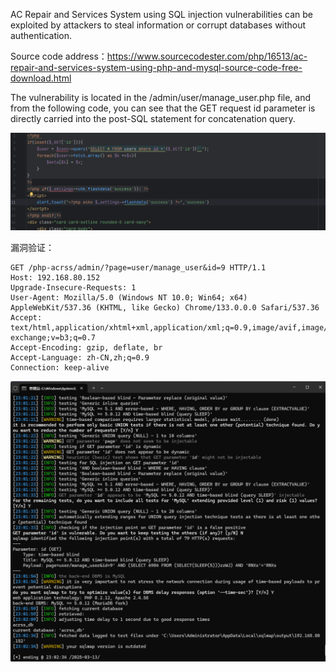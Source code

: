 



AC Repair and Services System using SQL injection vulnerabilities can be exploited by attackers to steal information or corrupt databases without authentication.



Source code address：https://www.sourcecodester.com/php/16513/ac-repair-and-services-system-using-php-and-mysql-source-code-free-download.html





The vulnerability is located in the /admin/user/manage_user.php file, and from the following code, you can see that the GET request id parameter is directly carried into the post-SQL statement for concatenation query.

![image-20250313230158007](images/image-20250313230158007.png)



漏洞验证：

```
GET /php-acrss/admin/?page=user/manage_user&id=9 HTTP/1.1
Host: 192.168.80.152
Upgrade-Insecure-Requests: 1
User-Agent: Mozilla/5.0 (Windows NT 10.0; Win64; x64) AppleWebKit/537.36 (KHTML, like Gecko) Chrome/133.0.0.0 Safari/537.36
Accept: text/html,application/xhtml+xml,application/xml;q=0.9,image/avif,image/webp,image/apng,*/*;q=0.8,application/signed-exchange;v=b3;q=0.7
Accept-Encoding: gzip, deflate, br
Accept-Language: zh-CN,zh;q=0.9
Connection: keep-alive

```

![image-20250313230241989](images/image-20250313230241989.png)





































